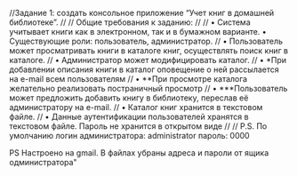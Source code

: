 //Задание 1: создать консольное приложение “Учет книг в домашней библиотеке”.
//
//        Общие требования к заданию:
//
//        • Система учитывает книги как в электронном, так и в бумажном варианте. • Существующие роли: пользователь, администратор.
//        • Пользователь может просматривать книги в каталоге книг, осуществлять поиск книг в каталоге.
//        • Администратор может модифицировать каталог.
//        • *При добавлении описания книги в каталог оповещение о ней рассылается на e-mail всем пользователям
//        • **При просмотре каталога желательно реализовать постраничный просмотр
//        • ***Пользователь может предложить добавить книгу в библиотеку, переслав её администратору на e-mail.
//        • Каталог книг хранится в текстовом файле.
//        • Данные аутентификации пользователей хранятся в текстовом файле. Пароль не хранится в открытом виде
//
//        P.S. По умолчанию логин администратора: administrator пароль: 0000

PS Настроено на gmail. В файлах убраны адреса и пароли от ящика одминистратора"
